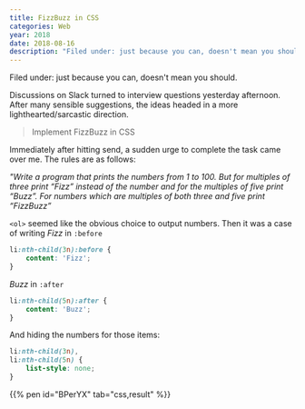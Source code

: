 ```yaml
---
title: FizzBuzz in CSS
categories: Web
year: 2018
date: 2018-08-16
description: "Filed under: just because you can, doesn't mean you should."
---
```


Filed under: just because you can, doesn't mean you should.

Discussions on Slack turned to interview questions yesterday afternoon. After many sensible suggestions, the ideas headed in a more lighthearted/sarcastic direction.

> Implement FizzBuzz in CSS

Immediately after hitting send, a sudden urge to complete the task came over me. The rules are as follows:

_"Write a program that prints the numbers from 1 to 100. But for multiples of three print “Fizz” instead of the number and for the multiples of five print “Buzz”. For numbers which are multiples of both three and five print “FizzBuzz”_

`<ol>` seemed like the obvious choice to output numbers. Then it was a case of writing _Fizz_ in `:before`

```css
li:nth-child(3n):before {
    content: 'Fizz';
}
```

_Buzz_ in `:after`

```css
li:nth-child(5n):after {
    content: 'Buzz';
}
```

And hiding the numbers for those items:

```css
li:nth-child(3n),
li:nth-child(5n) {
    list-style: none;
}
```

{{% pen id="BPerYX" tab="css,result" %}}
